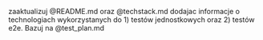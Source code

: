zaaktualizuj @README.md  oraz @techstack.md  dodajac informacje o technologiach wykorzystanych  do 1) testów jednostkowych oraz 2) testów e2e. Bazuj na @test_plan.md